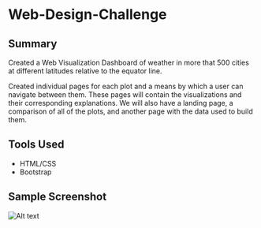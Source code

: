 # Web-Design-Challenge

## Summary

Created a Web Visualization Dashboard of weather in more that 500 cities at different latitudes relative to the equator line. 

Created individual pages for each plot and a means by which a user can navigate between them. These pages will contain the visualizations and their corresponding explanations. We will also have a landing page, a comparison of all of the plots, and another page with the data used to build them.

## Tools Used

* HTML/CSS
* Bootstrap

## Sample Screenshot
![Alt text](C:\Users\felo0\Web-Design-Challenge\WebVisualizations\assets\fig1.png?raw=true)







